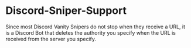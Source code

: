 # Discord-Sniper-Support
Since most Discord Vanity Snipers do not stop when they receive a URL, it is a Discord Bot that deletes the authority you specify when the URL is received from the server you specify.
